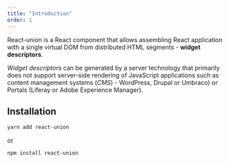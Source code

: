 ```yaml
---
title: "Introduction"
order: 1
---
```


React-union is a React component that allows assembling React application with a single virtual DOM from distributed HTML segments - **widget descriptors**.

_Widget descriptors_ can be generated by a server technology that primarily does not support server-side rendering of JavaScript applications such as content management systems (_CMS_) - WordPress, Drupal or Umbraco) or Portals (Liferay or Adobe Experience Manager).

## Installation

```sh
yarn add react-union
```

or

```sh
npm install react-union
```

